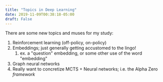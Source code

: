 ```yaml
---
title: "Topics in Deep Learning"
date: 2019-11-09T00:38:18-05:00
draft: False
---
```


There are some new topics and muses for my study:

1. Reinforcement learning (off-policy, on-policy)
2. Embeddings; just generally getting accustomed to the lingo! 
   1. ex. a "question" embedding, or some other use of the word "embedding"
3. Graph neural networks
4. Really want to concretize MCTS + Neural networks; i.e. the Alpha Zero *framework*

